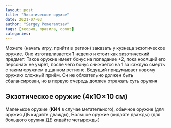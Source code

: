 ```yaml
---
layout: post
title: "Экзотическое оружие"
date: 2021-07-03
author: "Sergey Pomerantsev"
tags: [теория, правила, donut]
categories:
---
```


Можете (начать игру, прийти в регион) заказать у кузнеца экзотическое оружие. Оно изготавливается 1 неделю и стоит как экзотический предмет. Такое оружие имеет бонус на попадание +2, пока носящий его персонаж не умрёт, после чего бонус снижается на 1 за каждую смерть с таким оружием в данном регионе. Ведущий придумывает новому оружию сложный приём. Он не обязательно должен быть сбалансирован, но в первую очередь должен отражать суть оружия

## Экзотическое оружие (4к10 × 10 см)

Маленькое оружие (**КИ4** в случае метательного), обычное оружие (для оружия ДБ кидайте дважды), Большое оружие (кидайте дважды) (для большого оружия ДБ кидайте четырежды)
